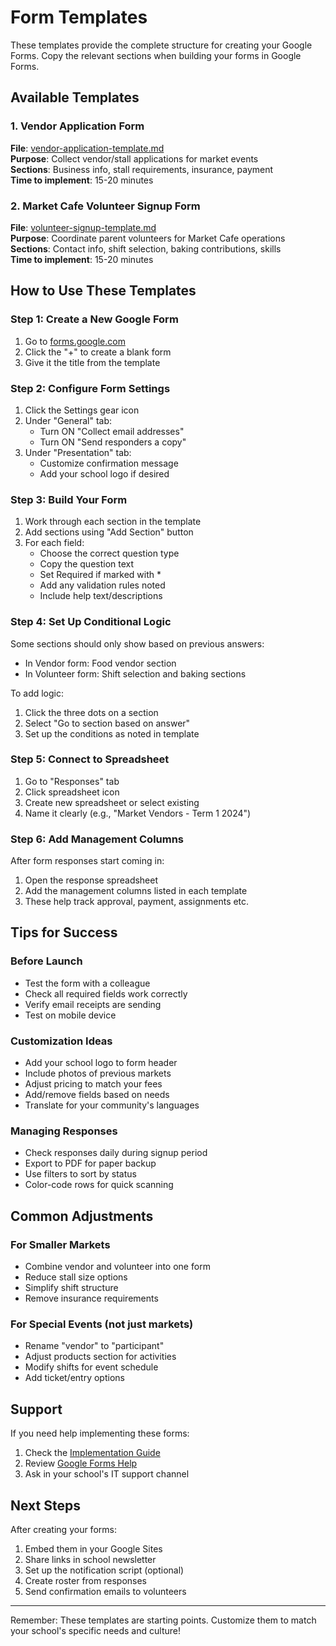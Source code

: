 # Form Templates

These templates provide the complete structure for creating your Google Forms. Copy the relevant sections when building your forms in Google Forms.

## Available Templates

### 1. Vendor Application Form
**File**: [vendor-application-template.md](vendor-application-template.md)  
**Purpose**: Collect vendor/stall applications for market events  
**Sections**: Business info, stall requirements, insurance, payment  
**Time to implement**: 15-20 minutes

### 2. Market Cafe Volunteer Signup Form  
**File**: [volunteer-signup-template.md](volunteer-signup-template.md)  
**Purpose**: Coordinate parent volunteers for Market Cafe operations  
**Sections**: Contact info, shift selection, baking contributions, skills  
**Time to implement**: 15-20 minutes

## How to Use These Templates

### Step 1: Create a New Google Form
1. Go to [forms.google.com](https://forms.google.com)
2. Click the "+" to create a blank form
3. Give it the title from the template

### Step 2: Configure Form Settings
1. Click the Settings gear icon
2. Under "General" tab:
   - Turn ON "Collect email addresses"
   - Turn ON "Send responders a copy"
3. Under "Presentation" tab:
   - Customize confirmation message
   - Add your school logo if desired

### Step 3: Build Your Form
1. Work through each section in the template
2. Add sections using "Add Section" button
3. For each field:
   - Choose the correct question type
   - Copy the question text
   - Set Required if marked with *
   - Add any validation rules noted
   - Include help text/descriptions

### Step 4: Set Up Conditional Logic
Some sections should only show based on previous answers:
- In Vendor form: Food vendor section
- In Volunteer form: Shift selection and baking sections

To add logic:
1. Click the three dots on a section
2. Select "Go to section based on answer"
3. Set up the conditions as noted in template

### Step 5: Connect to Spreadsheet
1. Go to "Responses" tab
2. Click spreadsheet icon
3. Create new spreadsheet or select existing
4. Name it clearly (e.g., "Market Vendors - Term 1 2024")

### Step 6: Add Management Columns
After form responses start coming in:
1. Open the response spreadsheet
2. Add the management columns listed in each template
3. These help track approval, payment, assignments etc.

## Tips for Success

### Before Launch
- Test the form with a colleague
- Check all required fields work correctly
- Verify email receipts are sending
- Test on mobile device

### Customization Ideas
- Add your school logo to form header
- Include photos of previous markets
- Adjust pricing to match your fees
- Add/remove fields based on needs
- Translate for your community's languages

### Managing Responses
- Check responses daily during signup period
- Export to PDF for paper backup
- Use filters to sort by status
- Color-code rows for quick scanning

## Common Adjustments

### For Smaller Markets
- Combine vendor and volunteer into one form
- Reduce stall size options
- Simplify shift structure
- Remove insurance requirements

### For Special Events (not just markets)
- Rename "vendor" to "participant" 
- Adjust products section for activities
- Modify shifts for event schedule
- Add ticket/entry options

## Support

If you need help implementing these forms:
1. Check the [Implementation Guide](../../implementation-guide.md)
2. Review [Google Forms Help](https://support.google.com/forms)
3. Ask in your school's IT support channel

## Next Steps

After creating your forms:
1. Embed them in your Google Sites
2. Share links in school newsletter  
3. Set up the notification script (optional)
4. Create roster from responses
5. Send confirmation emails to volunteers

---

Remember: These templates are starting points. Customize them to match your school's specific needs and culture!